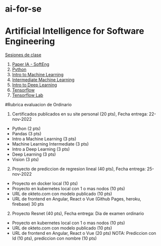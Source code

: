 # ai-for-se
# Artificial Intelligence for Software Engineering
[Sesiones de clase](https://drive.google.com/drive/folders/1KMs5ZJLgPz1HV49ENF4ZIv73K__xH_fU?usp=sharing)


1. [Paper IA - SoftEng](https://github.com/adsoftsito/laboweb/blob/main/CI_CD_IA.pdf)
2. [Python](https://www.kaggle.com/learn/python)
3. [Intro to Machine Learning](https://www.kaggle.com/learn/intro-to-machine-learning)
4. [Intermediate Machine Learning](https://www.kaggle.com/learn/intermediate-machine-learning)
5. [Intro to Deep Learning](https://www.kaggle.com/learn/intro-to-deep-learning)
6. [Tensorflow](https://github.com/adsoftsito/apis/blob/master/w15/itesm_apis_semana15.pdf)
7. [Tensorflow Lab](https://colab.research.google.com/drive/1EVOq8gLq6wm_PWdj29qwmX6VjZEwwptf?usp=sharing)

#Rubrica evaluacion de Ordinario

1. Certificados publicados en su site personal  (20 pts), Fecha entrega: 22-nov-2022
  - Python (2 pts) 
  - Pandas (3 pts)
  - Intro a Machine Learning (3 pts)
  - Machine Learning Intermediate (3 pts)
  - Intro a Deep Learning (3 pts)
  - Deep Learning (3 pts)
  - Vision (3 pts)

2. Proyecto de prediccion de regresion lineal (40 pts), Fecha entrega: 25-nov-2022
  - Proyecto en docker local (10 pts)
  - Proyecto en kubernetes local con 1 o mas nodos (10 pts)
  - URL de okteto.com con modelo publicado (10 pts)
  - URL de frontend en Angular, React o Vue (Github Pages, heroku, firebase) 30 pts

2. Proyecto  Resnet (40 pts), Fecha entrega: Dia de examen ordinario
  - Proyecto en kubernetes local con 1 o mas nodos (10 pts)
  - URL de okteto.com con modelo publicado (10 pts)
  - URL de frontend en Angular, React o Vue (20 pts) NOTA:  Prediccion con Id (10 pts), prediccion con nombre (10 pts)

